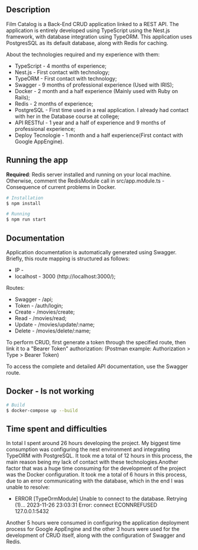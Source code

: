 ## Description

Film Catalog is a Back-End CRUD application linked to a REST API. The application is entirely developed using TypeScript using the Nest.js framework, with database integration using TypeORM. This application uses PostgresSQL as its default database, along with Redis for caching.

About the technologies required and my experience with them:

* TypeScript - 4 months of experience;
* Nest.js - First contact with technology;
* TypeORM - First contact with technology;
* Swagger - 9 months of professional experience (Used with IRIS);
* Docker - 2 month and a half experience (Mainly used with Ruby on Rails);
* Redis - 2 months of experience;
* PostgreSQL - First time used in a real application. I already had contact with her in the Database course at college;
* API RESTful - 1 year and a half of experience and 9 months of professional experience;
* Deploy Tecnologie - 1 month and a half experience(First contact with Google AppEngine).

## Running the app

**Required**: Redis server installed and running on your local machine. Otherwise, comment the RedisModule call in src/app.module.ts - Consequence of current problems in Docker.

```bash
# Installation
$ npm install

# Running
$ npm run start
```
## Documentation

Application documentation is automatically generated using Swagger. Briefly, this route mapping is structured as follows:

* IP - 
* localhost - 3000 (http://localhost:3000/);

Routes:

* Swagger - /api;
* Token - /auth/login;
* Create - /movies/create;
* Read - /movies/read;
* Update - /movies/update/:name;
* Delete - /movies/delete/:name;

To perform CRUD, first generate a token through the specified route, then link it to a "Bearer Token" authorization:
(Postman example: Authorization > Type > Bearer Token)

To access the complete and detailed API documentation, use the Swagger route.

## Docker - Is not working

```bash
# Build
$ docker-compose up --build
```

## Time spent and difficulties

In total I spent around 26 hours developing the project. My biggest time consumption was configuring the nest environment and integrating TypeORM with PostgreSQL. It took me a total of 12 hours in this process, the main reason being my lack of contact with these technologies.Another factor that was a huge time consuming for the development of the project was the Docker configuration. It took me a total of 6 hours in this process, due to an error communicating with the database, which in the end I was unable to resolve:

* ERROR [TypeOrmModule] Unable to connect to the database. Retrying (1)... 2023-11-26 23:03:31 Error: connect ECONNREFUSED 127.0.0.1:5432

Another 5 hours were consumed in configuring the application deployment process for Google AppEngine and the other 3 hours were used for the development of CRUD itself, along with the configuration of Swagger and Redis.